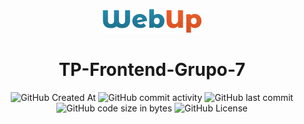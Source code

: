 <p align="center" width="100%">
    <img  src="/image/webup-logo.png" alt="Logo de la web">
    <H1 align="center" width="100%">TP-Frontend-Grupo-7</H1>
</p>
<div align="center">
  
![GitHub Created At](https://img.shields.io/github/created-at/MarcosFlores178/TP-Frontend-Grupo-7)
![GitHub commit activity](https://img.shields.io/github/commit-activity/t/MarcosFlores178/TP-Frontend-Grupo-7)
![GitHub last commit](https://img.shields.io/github/last-commit/MarcosFlores178/TP-Frontend-Grupo-7)
![GitHub code size in bytes](https://img.shields.io/github/languages/code-size/MarcosFlores178/TP-Frontend-Grupo-7)
![GitHub License](https://img.shields.io/github/license/MarcosFlores178/TP-Frontend-Grupo-7)

</div>
